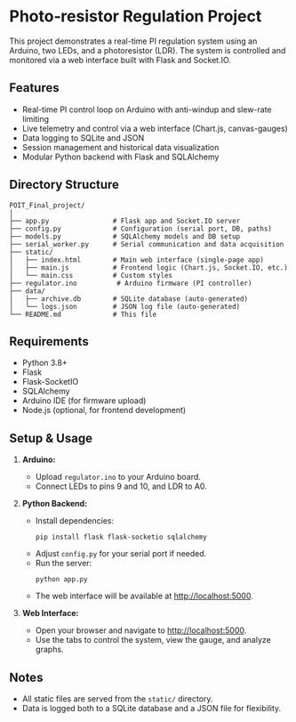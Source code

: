 # Photo‑resistor Regulation Project

This project demonstrates a real-time PI regulation system using an Arduino, two LEDs, and a photoresistor (LDR). The system is controlled and monitored via a web interface built with Flask and Socket.IO.

## Features

- Real-time PI control loop on Arduino with anti-windup and slew-rate limiting
- Live telemetry and control via a web interface (Chart.js, canvas-gauges)
- Data logging to SQLite and JSON
- Session management and historical data visualization
- Modular Python backend with Flask and SQLAlchemy

## Directory Structure

```
POIT_Final_project/
│
├── app.py                # Flask app and Socket.IO server
├── config.py             # Configuration (serial port, DB, paths)
├── models.py             # SQLAlchemy models and DB setup
├── serial_worker.py      # Serial communication and data acquisition
├── static/
│   ├── index.html        # Main web interface (single-page app)
│   ├── main.js           # Frontend logic (Chart.js, Socket.IO, etc.)
│   └── main.css          # Custom styles
├── regulator.ino          # Arduino firmware (PI controller)
├── data/
│   ├── archive.db        # SQLite database (auto-generated)
│   └── logs.json         # JSON log file (auto-generated)
└── README.md             # This file
```

## Requirements

- Python 3.8+
- Flask
- Flask-SocketIO
- SQLAlchemy
- Arduino IDE (for firmware upload)
- Node.js (optional, for frontend development)

## Setup & Usage

1. **Arduino:**
   - Upload `regulator.ino` to your Arduino board.
   - Connect LEDs to pins 9 and 10, and LDR to A0.

2. **Python Backend:**
   - Install dependencies:
     ```
     pip install flask flask-socketio sqlalchemy
     ```
   - Adjust `config.py` for your serial port if needed.
   - Run the server:
     ```
     python app.py
     ```
   - The web interface will be available at [http://localhost:5000](http://localhost:5000).

3. **Web Interface:**
   - Open your browser and navigate to [http://localhost:5000](http://localhost:5000).
   - Use the tabs to control the system, view the gauge, and analyze graphs.

## Notes

- All static files are served from the `static/` directory.
- Data is logged both to a SQLite database and a JSON file for flexibility.